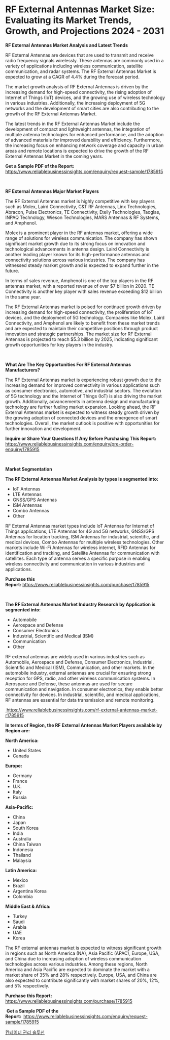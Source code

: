 <p><h1>RF External Antennas Market Size: Evaluating its Market Trends, Growth, and Projections 2024 - 2031</h1></p><p><strong>RF External Antennas Market Analysis and Latest Trends</strong></p>
<p><p>RF External Antennas are devices that are used to transmit and receive radio frequency signals wirelessly. These antennas are commonly used in a variety of applications including wireless communication, satellite communication, and radar systems. The RF External Antennas Market is expected to grow at a CAGR of 4.4% during the forecast period.</p><p>The market growth analysis of RF External Antennas is driven by the increasing demand for high-speed connectivity, the rising adoption of Internet of Things (IoT) devices, and the growing use of wireless technology in various industries. Additionally, the increasing deployment of 5G networks and the development of smart cities are also contributing to the growth of the RF External Antennas Market.</p><p>The latest trends in the RF External Antennas Market include the development of compact and lightweight antennas, the integration of multiple antenna technologies for enhanced performance, and the adoption of advanced materials for improved durability and efficiency. Furthermore, the increasing focus on enhancing network coverage and capacity in urban areas and remote locations is expected to drive the growth of the RF External Antennas Market in the coming years.</p></p>
<p><strong>Get a Sample PDF of the Report:&nbsp;</strong> <a href="https://www.reliablebusinessinsights.com/enquiry/request-sample/1785915">https://www.reliablebusinessinsights.com/enquiry/request-sample/1785915</a></p>
<p>&nbsp;</p>
<p><strong>RF External Antennas Major Market Players</strong></p>
<p><p>The RF External Antennas market is highly competitive with key players such as Molex, Laird Connectivity, C&T RF Antennas, Linx Technologies, Abracon, Pulse Electronics, TE Connectivity, Eteily Technologies, Taoglas, INPAQ Technology, Wieson Technologies, MARS Antennas & RF Systems, and Amphenol.</p><p>Molex is a prominent player in the RF antennas market, offering a wide range of solutions for wireless communication. The company has shown significant market growth due to its strong focus on innovation and technological advancements in antenna design. Laird Connectivity is another leading player known for its high-performance antennas and connectivity solutions across various industries. The company has witnessed steady market growth and is expected to expand further in the future.</p><p>In terms of sales revenue, Amphenol is one of the top players in the RF antennas market, with a reported revenue of over $7 billion in 2020. TE Connectivity is another key player with sales revenue exceeding $12 billion in the same year.</p><p>The RF External Antennas market is poised for continued growth driven by increasing demand for high-speed connectivity, the proliferation of IoT devices, and the deployment of 5G technology. Companies like Molex, Laird Connectivity, and Amphenol are likely to benefit from these market trends and are expected to maintain their competitive positions through product innovation and strategic partnerships. The market size for RF External Antennas is projected to reach $5.3 billion by 2025, indicating significant growth opportunities for key players in the industry.</p></p>
<p>&nbsp;</p>
<p><strong>What Are The Key Opportunities For RF External Antennas Manufacturers?</strong></p>
<p><p>The RF External Antennas market is experiencing robust growth due to the increasing demand for improved connectivity in various applications such as consumer electronics, automotive, and industrial sectors. The evolution of 5G technology and the Internet of Things (IoT) is also driving the market growth. Additionally, advancements in antenna design and manufacturing technology are further fueling market expansion. Looking ahead, the RF External Antennas market is expected to witness steady growth driven by the growing adoption of connected devices and the emergence of smart technologies. Overall, the market outlook is positive with opportunities for further innovation and development.</p></p>
<p><strong>Inquire or Share Your Questions If Any Before Purchasing This Report:</strong> <a href="https://www.reliablebusinessinsights.com/enquiry/pre-order-enquiry/1785915">https://www.reliablebusinessinsights.com/enquiry/pre-order-enquiry/1785915</a></p>
<p>&nbsp;</p>
<p><strong>Market Segmentation</strong></p>
<p><strong>The RF External Antennas Market Analysis by types is segmented into:</strong></p>
<p><ul><li>IoT Antennas</li><li>LTE Antennas</li><li>GNSS/GPS Antennas</li><li>ISM Antennas</li><li>Combo Antennas</li><li>Other</li></ul></p>
<p><p>RF External Antennas market types include IoT Antennas for Internet of Things applications, LTE Antennas for 4G and 5G networks, GNSS/GPS Antennas for location tracking, ISM Antennas for industrial, scientific, and medical devices, Combo Antennas for multiple wireless technologies. Other markets include Wi-Fi Antennas for wireless internet, RFID Antennas for identification and tracking, and Satellite Antennas for communication with satellites. Each type of antenna serves a specific purpose in enabling wireless connectivity and communication in various industries and applications.</p></p>
<p><strong>Purchase this Report:&nbsp;</strong><a href="https://www.reliablebusinessinsights.com/purchase/1785915">https://www.reliablebusinessinsights.com/purchase/1785915</a></p>
<p>&nbsp;</p>
<p><strong>The RF External Antennas Market Industry Research by Application is segmented into:</strong></p>
<p><ul><li>Automobile</li><li>Aerospace and Defense</li><li>Consumer Electronics</li><li>Industrial, Scientific and Medical (ISM)</li><li>Communication</li><li>Other</li></ul></p>
<p><p>RF external antennas are widely used in various industries such as Automobile, Aerospace and Defense, Consumer Electronics, Industrial, Scientific and Medical (ISM), Communication, and other markets. In the automobile industry, external antennas are crucial for ensuring strong reception for GPS, radio, and other wireless communication systems. In Aerospace and Defense, these antennas are used for secure communication and navigation. In consumer electronics, they enable better connectivity for devices. In industrial, scientific, and medical applications, RF antennas are essential for data transmission and remote monitoring.</p></p>
<p><a href="https://www.reliablebusinessinsights.com/rf-external-antennas-market-r1785915">&nbsp;https://www.reliablebusinessinsights.com/rf-external-antennas-market-r1785915</a></p>
<p><strong>In terms of Region, the RF External Antennas Market Players available by Region are:</strong></p>
<p>
    <p> <strong> North America: </strong>
        <ul>
            <li>United States</li>
            <li>Canada</li>
        </ul>
        </p> 
    <p> <strong> Europe: </strong>
        <ul>
            <li>Germany</li>
            <li>France</li>
            <li>U.K.</li>
            <li>Italy</li>
            <li>Russia</li>
        </ul>
        </p> 
    <p> <strong> Asia-Pacific: </strong>
        <ul>
            <li>China</li>
            <li>Japan</li>
            <li>South Korea</li>
            <li>India</li>
            <li>Australia</li>
            <li>China Taiwan</li>
            <li>Indonesia</li>
            <li>Thailand</li>
            <li>Malaysia</li>
        </ul>
        </p> 
    <p> <strong> Latin America: </strong>
        <ul>
            <li>Mexico</li>
            <li>Brazil</li>
            <li>Argentina Korea</li>
            <li>Colombia</li>
        </ul>
        </p> 
    <p> <strong> Middle East & Africa: </strong>
        <ul>
            <li>Turkey</li>
            <li>Saudi</li>
            <li>Arabia</li>
            <li>UAE</li>
            <li>Korea</li>
        </ul>
    </p>
    </p>
<p><p>The RF external antennas market is expected to witness significant growth in regions such as North America (NA), Asia Pacific (APAC), Europe, USA, and China due to increasing adoption of wireless communication technologies across various industries. Among these regions, North America and Asia Pacific are expected to dominate the market with a market share of 35% and 28% respectively. Europe, USA, and China are also expected to contribute significantly with market shares of 20%, 12%, and 5% respectively.</p></p>
<p><strong>Purchase this Report: </strong><a href="https://www.reliablebusinessinsights.com/purchase/1785915">https://www.reliablebusinessinsights.com/purchase/1785915</a></p>
<p>&nbsp;<strong>Get a Sample PDF of the Report:&nbsp;&nbsp;</strong><a href="https://www.reliablebusinessinsights.com/enquiry/request-sample/1785915">https://www.reliablebusinessinsights.com/enquiry/request-sample/1785915</a></p>
<p><strong></strong></p>
<p><p><a href="https://github.com/mpodehpw07370073/Market-Research-Report-List-3/blob/main/2448914184432.md">컨테이너 관리 솔루션</a></p></p>
